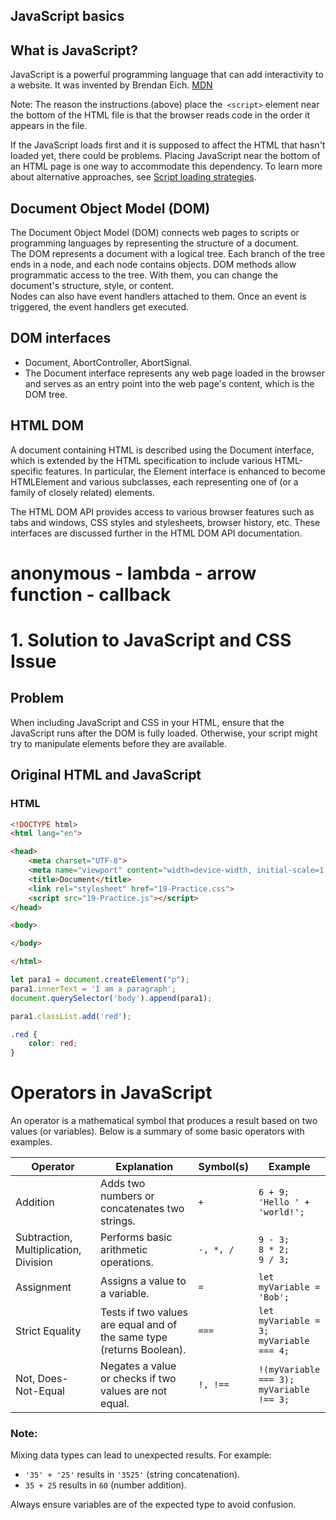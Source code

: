 ## JavaScript basics


## What is JavaScript?
JavaScript is a powerful programming language that can add interactivity to a website. It was invented by Brendan Eich.
[MDN](https://developer.mozilla.org/en-US/docs/Learn/Getting_started_with_the_web/JavaScript_basics)


Note: The reason the instructions (above) place the` <script>` element near the bottom of the HTML file is that the browser reads code in the order it appears in the file.

If the JavaScript loads first and it is supposed to affect the HTML that hasn't loaded yet, there could be problems. Placing JavaScript near the bottom of an HTML page is one way to accommodate this dependency. To learn more about alternative approaches, see [Script loading strategies](https://developer.mozilla.org/en-US/docs/Learn/JavaScript/First_steps/What_is_JavaScript#script_loading_strategies).

## Document Object Model (DOM)
The Document Object Model (DOM) connects web pages to scripts or programming languages by representing the structure of a document. <br>
The DOM represents a document with a logical tree. Each branch of the tree ends in a node, and each node contains objects. DOM methods allow programmatic access to the tree. With them, you can change the document's structure, style, or content.<br>
Nodes can also have event handlers attached to them. Once an event is triggered, the event handlers get executed.<br>

## DOM interfaces  
- Document, AbortController, AbortSignal.
- The Document interface represents any web page loaded in the browser and serves as an entry point into the web page's content, which is the DOM tree.

## HTML DOM
A document containing HTML is described using the Document interface, which is extended by the HTML specification to include various HTML-specific features. In particular, the Element interface is enhanced to become HTMLElement and various subclasses, each representing one of (or a family of closely related) elements.<br>

The HTML DOM API provides access to various browser features such as tabs and windows, CSS styles and stylesheets, browser history, etc. These interfaces are discussed further in the HTML DOM API documentation.<br>





# anonymous - lambda - arrow function - callback


# 1. Solution to JavaScript and CSS Issue

## Problem

When including JavaScript and CSS in your HTML, ensure that the JavaScript runs after the DOM is fully loaded. Otherwise, your script might try to manipulate elements before they are available.

## Original HTML and JavaScript

### HTML

```html
<!DOCTYPE html>
<html lang="en">

<head>
    <meta charset="UTF-8">
    <meta name="viewport" content="width=device-width, initial-scale=1.0">
    <title>Document</title>
    <link rel="stylesheet" href="19-Practice.css">
    <script src="19-Practice.js"></script>
</head>

<body>

</body>

</html>
```

```javascript
let para1 = document.createElement("p");
para1.innerText = 'I am a paragraph';
document.querySelector('body').append(para1);

para1.classList.add('red');
```

```css
.red {
    color: red;
}
```


# Operators in JavaScript

An operator is a mathematical symbol that produces a result based on two values (or variables). Below is a summary of some basic operators with examples.

| Operator                | Explanation                                                            | Symbol(s) | Example                       |
|-------------------------|------------------------------------------------------------------------|-----------|-------------------------------|
| Addition                | Adds two numbers or concatenates two strings.                          | `+`       | `6 + 9;`<br>`'Hello ' + 'world!';` |
| Subtraction, Multiplication, Division | Performs basic arithmetic operations.                             | `-, *, /` | `9 - 3;`<br>`8 * 2;`<br>`9 / 3;` |
| Assignment              | Assigns a value to a variable.                                         | `=`       | `let myVariable = 'Bob';`     |
| Strict Equality         | Tests if two values are equal and of the same type (returns Boolean).| `===`     | `let myVariable = 3;`<br>`myVariable === 4;` |
| Not, Does-Not-Equal     | Negates a value or checks if two values are not equal.                | `!, !==`  | `!(myVariable === 3);`<br>`myVariable !== 3;` |

### Note:
Mixing data types can lead to unexpected results. For example:
- `'35' + '25'` results in `'3525'` (string concatenation).
- `35 + 25` results in `60` (number addition).

Always ensure variables are of the expected type to avoid confusion.
